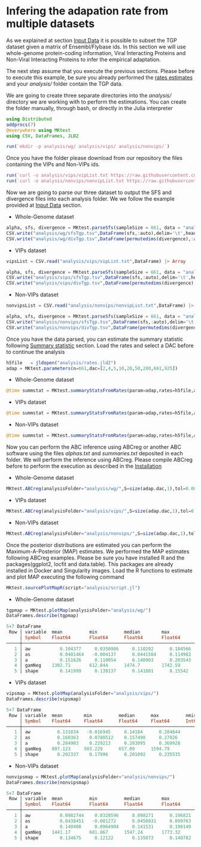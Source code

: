 # Infering the adapation rate from multiple datasets
As we explained at section [Input Data](input.data) it is possible to subset the TGP dataset given a matrix of Ensembl/Flybase ids. In this section we will use whole-genome protein-coding information, Viral Interacting Proteins and Non-Viral Interacting Proteins to infer the empirical adaptation.

The next step assume that you execute the previous sections. Please before to execute this example, be sure you already performed the [rates estimates](rates.md) and your *analysis/* folder contain the TGP data.

We are going to create three separate directories into the *analysis/* directory we are working with to perform the estimations. You can create the folder manually, through bash, or directly in the Julia interpreter

```julia
using Distributed
addprocs(7)
@everywhere using MKtest
using CSV, DataFrames, JLD2

run(`mkdir -p analysis/wg/ analysis/vips/ analysis/nonvips/`)
```

Once you have the folder please download from our repository the files containing the VIPs and Non-VIPs ids.

```julia
run(`curl -o analysis/vips/vipList.txt https://raw.githubusercontent.com/jmurga/MKtest.jl/master/data/vipList.txt`)
run(`curl -o analysis/nonvips/nonvipList.txt https://raw.githubusercontent.com/jmurga/MKtest.jl/master/data/nonvipList.txt`)
```

Now we are going to parse our three dataset to output the SFS and divergence files into each analysis folder. We we follow the example provided at [Input Data](input.data) section. 

 - Whole-Genome dataset
```julia
alpha, sfs, divergence = MKtest.parseSfs(sampleSize = 661, data = "analysis/tgp.txt")
CSV.write("analysis/wg/sfsTgp.tsv",DataFrame(sfs,:auto),delim='\t',header=false)
CSV.write("analysis/wg/divTgp.tsv",DataFrame(permutedims(divergence),:auto),delim='\t',header=false)
```

 - VIPs dataset
```julia
vipsList = CSV.read("analysis/vips/vipList.txt",DataFrame) |> Array

alpha, sfs, divergence = MKtest.parseSfs(sampleSize = 661, data = "analysis/tgp.txt",geneList=vipsList)
CSV.write("analysis/vips/sfsTgp.tsv",DataFrame(sfs,:auto),delim='\t',header=false)
CSV.write("analysis/vips/divTgp.tsv",DataFrame(permutedims(divergence),:auto),delim='\t',header=false)
```

 - Non-VIPs dataset
```julia
nonvipsList = CSV.read("analysis/nonvips/nonvipList.txt",DataFrame) |> Array

alpha, sfs, divergence = MKtest.parseSfs(sampleSize = 661, data = "analysis/tgp.txt",geneList=nonvipsList)
CSV.write("analysis/nonvips/sfsTgp.tsv",DataFrame(sfs,:auto),delim='\t',header=false)
CSV.write("analysis/nonvips/divTgp.tsv",DataFrame(permutedims(divergence),:auto),delim='\t',header=false)
```

Once you have the data parsed, you can estimate the summary statistic following [Summary statistic](summstat.md) section. Load the rates and select a DAC before to continue the analysis

```julia
h5file   = jldopen("analysis/rates.jld2")
adap = MKtest.parameters(n=661,dac=[2,4,5,10,20,50,200,661,925])
```

 - Whole-Genome dataset
```julia
@time summstat = MKtest.summaryStatsFromRates(param=adap,rates=h5file,analysisFolder="analysis/wg/",summstatSize=10^6,replicas=100,bootstrap=true);
```

 - VIPs dataset
```julia
@time summstat = MKtest.summaryStatsFromRates(param=adap,rates=h5file,analysisFolder="analysis/vips/",summstatSize=10^6,replicas=100,bootstrap=true);
```

 - Non-VIPs dataset
```julia
@time summstat = MKtest.summaryStatsFromRates(param=adap,rates=h5file,analysisFolder="analysis/nonvips/",summstatSize=10^6,replicas=100,bootstrap=true);
```

Now you can perform the ABC inference using ABCreg or another ABC software using the files *alphas.txt* and *summaries.txt* deposited in each folder. We will perform the inference using ABCreg. Please compile ABCreg before to perform the execution as described in the [Installation](index.md)

 - Whole-Genome dataset
```julia
MKtest.ABCreg(analysisFolder="analysis/wg/",S=size(adap.dac,1),tol=0.001,abcreg="/home/jmurga/ABCreg/src/reg");
```

 - VIPs dataset
```julia
MKtest.ABCreg(analysisFolder="analysis/vips/",S=size(adap.dac,1),tol=0.001,abcreg="/home/jmurga/ABCreg/src/reg");
```

 - Non-VIPs dataset
```julia
MKtest.ABCreg(analysisFolder="analysis/nonvips/",S=size(adap.dac,1),tol=0.001,abcreg="/home/jmurga/ABCreg/src/reg");
```

Once the posterior distributions are estimated you can perform the Maximum-A-Posterior (MAP) estimates. We performed the MAP estimates following ABCreg examples. Please be sure you have installed R and the packages(ggplot2, locfit and data.table). This packages are already installed in Docker and Singularity images. Load the R functions to estimate and plot MAP executing the following command

```julia
MKtest.sourcePlotMapR(script="analysis/script.jl")
```

 - Whole-Genome dataset
```julia
tgpmap = MKtest.plotMap(analysisFolder="analysis/wg/")
DataFrames.describe(tgpmap)

5×7 DataFrame
 Row │ variable  mean          min          median        max          nmissing  eltype   
     │ Symbol    Float64       Float64      Float64       Float64      Int64     DataType 
─────┼────────────────────────────────────────────────────────────────────────────────────
   1 │ aw           0.104377     0.0350986     0.110202      0.184566         0  Float64
   2 │ as           0.0481464   -0.004137      0.0441584     0.114982         0  Float64
   3 │ a            0.151626     0.110054      0.148903      0.203543         0  Float64
   4 │ gamNeg    1302.71       612.844      1474.7        1742.59             0  Float64
   5 │ shape        0.141999     0.130137      0.141801      0.15542          0  Float64


```

 - VIPs dataset
```julia
vipsmap = MKtest.plotMap(analysisFolder="analysis/vips/")
DataFrames.describe(vipsmap)

5×7 DataFrame
 Row │ variable  mean        min          median      max          nmissing  eltype   
     │ Symbol    Float64     Float64      Float64     Float64      Int64     DataType 
─────┼────────────────────────────────────────────────────────────────────────────────
   1 │ aw          0.131834   -0.016945     0.14184      0.284644         0  Float64
   2 │ as          0.160363    0.0780512    0.157498     0.27026          0  Float64
   3 │ a           0.284903    0.229213     0.283095     0.369928         0  Float64
   4 │ gamNeg    807.123     583.229      657.89      1594.79             0  Float64
   5 │ shape       0.202337    0.17996      0.201092     0.235535         0  Float64
```

 - Non-VIPs dataset
```julia
nonvipsmap = MKtest.plotMap(analysisFolder="analysis/nonvips/")
DataFrames.describe(nonvipsmap)

5×7 DataFrame
 Row │ variable  mean          min          median        max          nmissing  eltype   
     │ Symbol    Float64       Float64      Float64       Float64      Int64     DataType 
─────┼────────────────────────────────────────────────────────────────────────────────────
   1 │ aw           0.0982744    0.0320596     0.098271      0.196821         0  Float64
   2 │ as           0.0438451   -0.001272      0.0450831     0.099763         0  Float64
   3 │ a            0.140408     0.0964904     0.141531      0.196149         0  Float64
   4 │ gamNeg    1441.17       681.867      1547.24       1773.32             0  Float64
   5 │ shape        0.134675     0.12122       0.135073      0.148782         0  Float64

```

